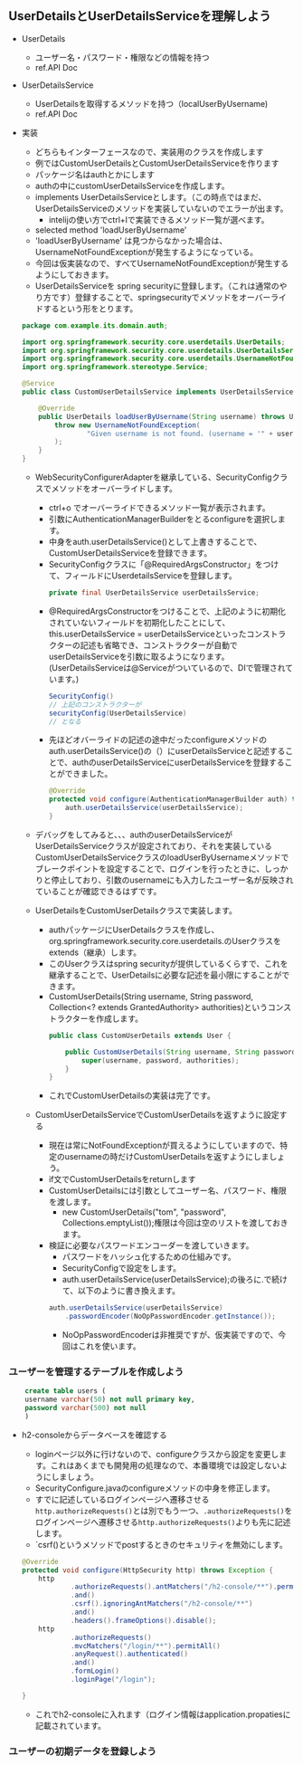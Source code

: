 ## UserDetailsとUserDetailsServiceを理解しよう
* UserDetails
    * ユーザー名・パスワード・権限などの情報を持つ
    * ref.API Doc
* UserDetailsService
    * UserDetailsを取得するメソッドを持つ（localUserByUsername)
    * ref.API Doc

* 実装
    * どちらもインターフェースなので、実装用のクラスを作成します
    * 例ではCustomUserDetailsとCustomUserDetailsServiceを作ります
    * パッケージ名はauthとかにします
    * authの中にcustomUserDetailsServiceを作成します。
    * implements UserDetailsServiceとします。（この時点ではまだ、UserDetailsServiceのメソッドを実装していないのでエラーが出ます。
        * intelijの使い方でctrl+Iで実装できるメソッド一覧が選べます。
    * selected method 'loadUserByUsername'
    * 'loadUserByUsername' は見つからなかった場合は、UsernameNotFoundExceptionが発生するようになっている。
    * 今回は仮実装なので、すべてUsernameNotFoundExceptionが発生するようにしておきます。
    * UserDetailsServiceを spring securityに登録します。（これは通常のやり方です）登録することで、springsecurityでメソッドをオーバーライドするという形をとります。
    ```java
    package com.example.its.domain.auth;

    import org.springframework.security.core.userdetails.UserDetails;
    import org.springframework.security.core.userdetails.UserDetailsService;
    import org.springframework.security.core.userdetails.UsernameNotFoundException;
    import org.springframework.stereotype.Service;

    @Service
    public class CustomUserDetailsService implements UserDetailsService {

        @Override
        public UserDetails loadUserByUsername(String username) throws UsernameNotFoundException {
            throw new UsernameNotFoundException(
                    "Given username is not found. (username = '" + username + "')"
            );
        }
    }
    ```
    * WebSecurityConfigurerAdapterを継承している、SecurityConfigクラスでメソッドをオーバーライドします。
        * ctrl+o でオーバーライドできるメソッド一覧が表示されます。
        * 引数にAuthenticationManagerBuilderをとるconfigureを選択します。
        * 中身をauth.userDetailsService()として上書きすることで、CustomUserDetailsServiceを登録できます。
        * SecurityConfigクラスに「@RequiredArgsConstructor」をつけて、フィールドにUserdetailsServiceを登録します。
            ```java
            private final UserDetailsService userDetailsService;
            ```
        * @RequiredArgsConstructorをつけることで、上記のように初期化されていないフィールドを初期化したことにして、this.userDetailsService = userDetailsServiceといったコンストラクターの記述も省略でき、コンストラクターが自動でuserDetailsServiceを引数に取るようになります。(UserDetailsServiceは@Serviceがついているので、DIで管理されています。)
            ```java
            SecurityConfig()
            // 上記のコンストラクターが
            securityConfig(UserDetailsService)
            // となる
            ```
        * 先ほどオバーライドの記述の途中だったconfigureメソッドのauth.userDetailsService()の（）にuserDetailsServiceと記述することで、authのuserDetailsServiceにuserDetailsServiceを登録することができました。
            ```java
            @Override
            protected void configure(AuthenticationManagerBuilder auth) throws Exception {
                auth.userDetailsService(userDetailsService);
            }
            ```
    * デバッグをしてみると、、、authのuserDetailsServiceがUserDetailsServiceクラスが設定されており、それを実装しているCustomUserDetailsServiceクラスのloadUserByUsernameメソッドでブレークポイントを設定することで、ログインを行ったときに、しっかりと停止しており、引数のusernameにも入力したユーザー名が反映されていることが確認できるはずです。

    * UserDetailsをCustomUserDetailsクラスで実装します。
        * authパッケージにUserDetailsクラスを作成し、org.springframework.security.core.userdetails.のUserクラスをextends（継承）します。
        * このUserクラスはspring securityが提供しているくらすで、これを継承することで、UserDetailsに必要な記述を最小限にすることができます。
        * CustomUserDetails(String username, String password, Collection<? extends GrantedAuthority> authorities)というコンストラクターを作成します。
            ```java 
            public class CustomUserDetails extends User {

                public CustomUserDetails(String username, String password, Collection<? extends GrantedAuthority> authorities) {
                    super(username, password, authorities);
                }
            }
            ```
         * これでCustomUserDetailsの実装は完了です。
    * CustomUserDetailsServiceでCustomUserDetailsを返すように設定する
        * 現在は常にNotFoundExceptionが買えるようにしていますので、特定のusernameの時だけCustomUserDetailsを返すようにしましょう。
        * if文でCustomUserDetailsをreturnします
        * CustomUserDetailsには引数としてユーザー名、パスワード、権限を渡します。
            * new CustomUserDetails("tom", "password", Collections.emptyList());権限は今回は空のリストを渡しておきます。
        * 検証に必要なパスワードエンコーダーを渡していきます。
            * パスワードをハッシュ化するための仕組みです。
            * SecurityConfigで設定をします。
            * auth.userDetailsService(userDetailsService);の後ろに.で続けて、以下のように書き換えます。
            ```java
            auth.userDetailsService(userDetailsService)
                .passwordEncoder(NoOpPasswordEncoder.getInstance());
            ```
            * NoOpPasswordEncoderは非推奨ですが、仮実装ですので、今回はこれを使います。
### ユーザーを管理するテーブルを作成しよう
```SQL
    create table users (
    username varchar(50) not null primary key,
    password varchar(500) not null
    )
```

* h2-consoleからデータベースを確認する
    * loginページ以外に行けないので、configureクラスから設定を変更します。これはあくまでも開発用の処理なので、本番環境では設定しないようにしましょう。
    * SecurityConfigure.javaのconfigureメソッドの中身を修正します。
    * すでに記述しているログインページへ遷移させる`http.authorizeRequests()`とは別でもう一つ、`.authorizeRequests()`をログインページへ遷移させる`http.authorizeRequests()`よりも先に記述します。
    * `csrf()というメソッドでpostするときのセキュリティを無効にします。

    ```java
    @Override
    protected void configure(HttpSecurity http) throws Exception {
        http
                .authorizeRequests().antMatchers("/h2-console/**").permitAll()
                .and()
                .csrf().ignoringAntMatchers("/h2-console/**")
                .and()
                .headers().frameOptions().disable();
        http
                .authorizeRequests()
                .mvcMatchers("/login/**").permitAll()
                .anyRequest().authenticated()
                .and()
                .formLogin()
                .loginPage("/login");

    }
    ```
    * これでh2-consoleに入れます（ログイン情報はapplication.propatiesに記載されています。

### ユーザーの初期データを登録しよう

    


